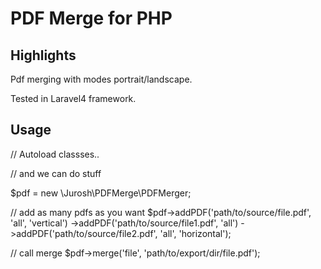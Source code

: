 # PDF Merge for PHP

## Highlights

Pdf merging with modes portrait/landscape.

Tested in Laravel4 framework.

## Usage

// Autoload classses..

// and we can do stuff

$pdf = new \Jurosh\PDFMerge\PDFMerger;

// add as many pdfs as you want
$pdf->addPDF('path/to/source/file.pdf', 'all', 'vertical')
  ->addPDF('path/to/source/file1.pdf', 'all')
  ->addPDF('path/to/source/file2.pdf', 'all', 'horizontal');

// call merge
$pdf->merge('file', 'path/to/export/dir/file.pdf');
